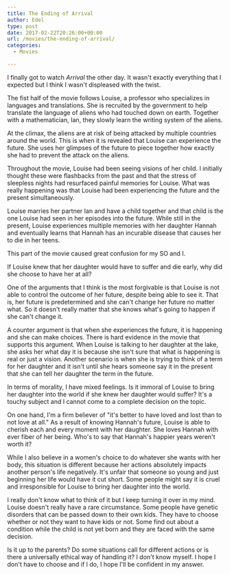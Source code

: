```yaml
---
title: The Ending of Arrival
author: Edel
type: post
date: 2017-02-22T20:26:00+00:00
url: /movies/the-ending-of-arrival/
categories:
  - Movies

---
```

I finally got to watch _Arrival_ the other day. It wasn't exactly everything that I expected but I think I wasn't displeased with the twist.

The fist half of the movie follows Louise, a professor who specializes in languages and translations. She is recruited by the government to help translate the language of aliens who had touched down on earth. Together with a mathematician, Ian, they slowly learn the writing system of the aliens.

At the climax, the aliens are at risk of being attacked by multiple countries around the world. This is when it is revealed that Louise can experience the future. She uses her glimpses of the future to piece together how exactly she had to prevent the attack on the aliens.

Throughout the movie, Louise had been seeing visions of her child. I initially thought these were flashbacks from the past and that the stress of sleepless nights had resurfaced painful memories for Louise. What was really happening was that Louise had been experiencing the future and the present simultaneously.

Louise marries her partner Ian and have a child together and that child is the one Louise had seen in her episodes into the future. While still in the present, Louise experiences multiple memories with her daughter Hannah and eventually learns that Hannah has an incurable disease that causes her to die in her teens.

This part of the movie caused great confusion for my SO and I.

If Louise knew that her daughter would have to suffer and die early, why did she choose to have her at all?

One of the arguments that I think is the most forgivable is that Louise is not able to control the outcome of her future, despite being able to see it. That is, her future is predetermined and she can't change her future no matter what. So it doesn't really matter that she knows what's going to happen if she can't change it.

A counter argument is that when she experiences the future, it is happening and she can make choices. There is hard evidence in the movie that supports this argument. When Louise is talking to her daughter at the lake, she asks her what day it is because she isn't sure that what is happening is real or just a vision. Another scenario is when she is trying to think of a term for her daughter and it isn't until she hears someone say it in the present that she can tell her daughter the term in the future.

In terms of morality, I have mixed feelings. Is it immoral of Louise to bring her daughter into the world if she knew her daughter would suffer? It's a touchy subject and I cannot come to a complete decision on the topic.

On one hand, I'm a firm believer of "it's better to have loved and lost than to not love at all." As a result of knowing Hannah's future, Louise is able to cherish each and every moment with her daughter. She loves Hannah with ever fiber of her being. Who's to say that Hannah's happier years weren't worth it?

While I also believe in a women's choice to do whatever she wants with her body, this situation is different because her actions absolutely impacts another person's life negatively. It's unfair that someone so young and just beginning her life would have it cut short. Some people might say it is cruel and irresponsible for Louise to bring her daughter into the world.

I really don't know what to think of it but I keep turning it over in my mind. Louise doesn't really have a rare circumstance. Some people have genetic disorders that can be passed down to their own kids. They have to choose whether or not they want to have kids or not. Some find out about a condition while the child is not yet born and they are faced with the same decision.

Is it up to the parents? Do some situations call for different actions or is there a universally ethical way of handling it? I don't know myself. I hope I don't have to choose and if I do, I hope I'll be confident in my answer.